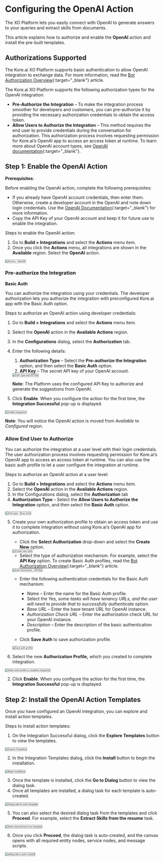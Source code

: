 # **Configuring the OpenAI Action**

The XO Platform lets you easily connect with OpenAI to generate answers to your queries and extract skills from documents.

This article explains how to authorize and enable the **OpenAI** action and install the pre-built templates.


## Authorizations Supported

The Kore.ai XO Platform supports basic authentication to allow OpenAI integration to exchange data. For more information, read the [Bot Authorization Overview](https://developer.kore.ai/docs/bots/advanced-topics/authorization/bot-authentication/){:target="_blank"} article.

The Kore.ai XO Platform supports the following authorization types for the OpenAI integration:

* **Pre-Authorize the Integration** – To make the integration process smoother for developers and customers, you can pre-authorize it by providing the necessary authorization credentials to obtain the access token.
* **Allow Users to Authorize the Integration** – This method requires the end user to provide credentials during the conversation for authorization. This authorization process involves requesting permission for Kore.ai’s OpenAI app to access an access token at runtime. To learn more about OpenAI account types, see [OpenAI documentation](https://platform.openai.com/docs/api-reference/authentication){:target="_blank"}.


## Step 1: Enable the OpenAI Action

**Prerequisites**:

Before enabling the OpenAI action, complete the following prerequisites:

* If you already have OpenAI account credentials, then enter them.  Otherwise, create a developer account in the OpenAI and note down login credentials. Use the [OpenAI Documentation](https://platform.openai.com/docs/api-reference/introduction){:target="_blank"} for more information.
* Copy the API Key of your OpenAI account and keep it for future use to enable the integration.

Steps to enable the OpenAI action:


1. Go to **Build > Integrations** and select the **Actions** menu item.
2. Once you click the **Actions** menu, all integrations are shown in the **Available** region. Select the **OpenAI** action.  
<img src="../images/open-ai-action-img1.png" alt="Actions - OpenAI" title="Actions - OpenAI" style="border: 1px solid gray;zoom:50%;"/>

### Pre-authorize the Integration

**Basic Auth**

You can authorize the integration using your credentials. The developer authorization lets you authorize the integration with preconfigured Kore.ai app with the Basic Auth option.

Steps to authorize an OpenAI action using developer credentials:

1. Go to **Build > Integrations** and select the **Actions** menu item.
2. Select the **OpenAI** action in the **Available Actions** region.
3. In the **Configurations** dialog, select the **Authorization** tab.
4. Enter the following details:
    1. **Authorization Type** – Select the **Pre-authorize the Integration** option, and then select the **Basic Auth** option.
    2. **API Key** – The secret API key of your OpenAI account.  
    <img src="../images/open-ai-action-img2.png" alt="Auth Type and API Key" title="Auth type and API key" style="border: 1px solid gray;zoom:50%;"/>  
      
      **Note**: The Platform uses the configured API Key to authorize and generate the suggestions from OpenAI.

5. Click **Enable**. When you configure the action for the first time, the **Integration Successful**  pop-up is displayed.  
<img src="../images/open-ai-action-img3.png" alt="Enable integration" title="Enable integration" style="border: 1px solid gray;zoom:50%;"/>

**Note**: You will notice the OpenAI action is moved from _Available_ to _Configured_ region.


### Allow End User to Authorize

You can authorize the integration at a user level with their login credentials. The user authorization process involves requesting permission for Kore.ai’s OpenAI app to access an access token at runtime. You can also use the basic auth profile to let a user configure the integration at runtime.

Steps to authorize an OpenAI action at a user level:

1. Go to **Build > Integrations** and select the **Actions** menu item.
2. Select the **OpenAI** action in the **Available Actions** region.
3. In the Configurations dialog, select the **Authorization** tab
4. **Authorization Type** – Select the **Allow Users to Authorize the Integration** option, and then select the **Basic Auth** option.  
<img src="../images/open-ai-action-img4.png" alt="Auth type - Basic Auth" title="Auth type - Basic Auth" style="border: 1px solid gray;zoom:50%;"/>

5. Create your own authorization profile to obtain an access token and use it to complete integration without using Kore.ai’s OpenAI app for authorization.

    * Click the **Select Authorization** drop-down and select the **Create New** option.  
    <img src="../images/open-ai-action-img5.png" alt="Create new Auth" title="Create new Auth" style="border: 1px solid gray;zoom:50%;"/>

    * Select the type of authorization mechanism. For example, select the **API Key** option. To create Basic Auth profiles, read the [Bot Authorization Overview](https://developer.kore.ai/docs/bots/advanced-topics/authorization/bot-authentication/){:target="_blank"} article.  
    <img src="../images/open-ai-action-img6.png" alt="Auth mechanism - API Key" title="Auth mechanism - API Key" style="border: 1px solid gray;zoom:50%;"/>

    * Enter the following authentication credentials for the Basic Auth mechanism:
        * _Name_ – Enter the name for the Basic Auth profile.
        * Select the _Yes, some tasks will have tenancy URLs, and the user will need to provide that to successfully authenticate_ option.
        * _Base URL_ – Enter the base tenant URL for OpenAI instance.
        * _Authorization Check URL_ – Enter the authorization check URL for your OpenAI instance.
        * _Description_ – Enter the description of the basic authentication profile.

    * Click **Save Auth** to save authorization profile.  
    <img src="../images/open-ai-action-img7.png" alt="Save auth profile" title="Save auth profile" style="border: 1px solid gray;zoom:50%;"/>

5. Select the new **Authorization Profile,** which you created to complete integration.  
<img src="../images/open-ai-action-img8.png" alt="Select auth profile to complete integration" title="Select auth profile to complete integration" style="border: 1px solid gray;zoom:50%;"/>

2. Click **Enable**. When you configure the action for the first time, the **Integration Successful**  pop-up is displayed.


## Step 2: Install the OpenAI Action Templates

Once you have configured an OpenAI integration, you can explore and install action templates.

Steps to install action templates:

1. On the Integration Successful dialog, click the **Explore Templates** button to view the templates.  
<img src="../images/open-ai-action-img9.png" alt="Explore Templates" title="Explore Templates" style="border: 1px solid gray;zoom:50%;"/>

2. In the Integration Templates dialog, click the **Install** button to begin the installation.  
<img src="../images/open-ai-action-img10.png" alt="Begin installation" title="Begin installation" style="border: 1px solid gray;zoom:50%;"/>

3. Once the template is installed, click the **Go to Dialog** button to view the dialog task.
4. Once all templates are installed, a dialog task for each template is auto-created.  
<img src="../images/open-ai-action-img11.png" alt="Dialog task for each template" title="Dialog task for each template" style="border: 1px solid gray;zoom:50%;"/>

5. You can also select the desired dialog task from the templates and click **Proceed**. For example, select the **Extract Skills from the resume** task.  
<img src="../images/open-ai-action-img12.png" alt="Select desired task from template" title="Select desired task from template" style="border: 1px solid gray;zoom:50%;"/>

6. Once you click **Proceed**, the dialog task is auto-created, and the canvas opens with all required entity nodes, service nodes, and message scripts.  
<img src="../images/open-ai-action-img13.png" alt="dialog task is auto-created" title="dialog task is auto-created" style="border: 1px solid gray;zoom:50%;"/>

